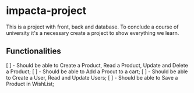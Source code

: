 # impacta-project
This is a project with front, back and database. To conclude a course of university it's a necessary create a project to show everything we learn. 

## Functionalities

[ ] - Should be able to Create a Product, Read a Product, Update and Delete a Product;
[ ] - Should be able to Add a Procut to a cart;
[ ] - Should be able to Create a User, Read and Update Users;
[ ] - Should be able to Save a Product in WishList;
